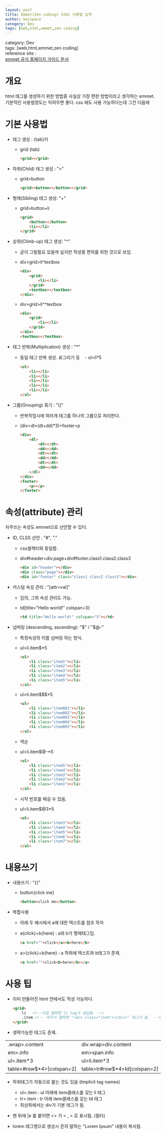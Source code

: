```yaml
---
layout: post
title: Emmet(Zen coding) html 사용법 요약 
author: keispace
category: Dev
tags: [web,html,emmet,zen coding]
---
```


category: Dev  
tags: [web,html,emmet,zen coding]  
reference site :  
[emmet 공식 홈페이지 가이드 문서](https://docs.emmet.io/)  


# 개요 
html 태그를 생성하기 위한 방법중 사실상 가장 편한 방법이라고 생각하는 emmet.  
기본적인 사용법정도는 익혀두면 좋다. 
css 에도 사용 가능하다는데 그건 다음에 

# 기본 사용법

- 태그 생성 : {tab}키 
    - grid {tab}  
    
        ```html
        <grid></grid> 
        ```

- 하위(Child) 태그 생성 : ">"
    - grid>button  
    
        ```html
        <grid><button></button></grid>
        ```

- 형제(Sibling) 태그 생성: "+"
    - grid>button+li   
    
        ```html
        <grid>
            <button></button>
            <li></li>
        </grid>
        ```

- 상위(Climb-up) 태그 생성: "^"
    - 굳이 그럴필요 있을까 싶지만 작성중 편의를 위한 것으로 보임.
    - div>grid>li^textbox
    
        ```html
        <div>
            <grid>
                <li></li>
            </grid>
            <textbox></textbox>
        </div>
        ```

    - div>grid>li^^textbox
    
        ```html
        <div>
            <grid>
                <li></li>
            </grid>
        </div>
        <textbox></textbox>
        ```

- 태그 반복(Multiplication) 생성 : "*"
    - 동일 태그 반복 생성. 표그리기 등 
    - ul>li*5
    
        ```html
        <ul>
            <li></li>
            <li></li>
            <li></li>
            <li></li>
            <li></li>
        </ul>
        ```

- 그룹(Grouping) 묶기 : "()"
    - 반복작업시에 여러개 태그를 하나의 그룹으로 처리한다. 
    - (div>dl>(dt+dd)*3)+footer>p
    
        ```html
        <div>
            <dl>
                <dt></dt>
                <dd></dd>
                <dt></dt>
                <dd></dd>
                <dt></dt>
                <dd></dd>
            </dl>
        </div>
        <footer>
            <p></p>
        </footer>
        ```

# 속성(attribute) 관리 
자주쓰는 속성도 emmet으로 선언할 수 있다. 

- ID, CLSS 선언 : "#", "."
    - css셀렉터와 동일함. 
    - div#header+div.page+div#footer.class1.class2.class3
    
        ```html
        <div id="header"></div>
        <div class="page"></div>
        <div id="footer" class="class1 class2 class3"></div>
        ```

- 커스텀 속성 관리 : "[attr=val]"
    - 임의, 그외 속성 관리도 가능.
    - td[title="Hello world!" colspan=3]
    
        ```html
        <td title="Hello world!" colspan="3"></td>
        ```

- 넘버링 (descending, ascending): "$" / "$@-"
    - 특정속성의 이름 넘버링 하는 방식. 
    - ul>li.item$*5
    
        ```html
        <ul>
            <li class="item1"></li>
            <li class="item2"></li>
            <li class="item3"></li>
            <li class="item4"></li>
            <li class="item5"></li>
        </ul>
        ```
    
    - ul>li.item$$$*5
    
        ```html
        <ul>
            <li class="item001"></li>
            <li class="item002"></li>
            <li class="item003"></li>
            <li class="item004"></li>
            <li class="item005"></li>
        </ul>
        ```
    
    - 역순
    - ul>li.item$@-*5
    
        ```html
        <ul>
            <li class="item5"></li>
            <li class="item4"></li>
            <li class="item3"></li>
            <li class="item2"></li>
            <li class="item1"></li>
        </ul>
        ```
    
    - 시작 번호를 매길 수 있음. 
    - ul>li.item$@3*5
    
        ```html 
        <ul>
            <li class="item3"></li>
            <li class="item4"></li>
            <li class="item5"></li>
            <li class="item6"></li>
            <li class="item7"></li>
        </ul>
        ```


# 내용쓰기 
- 내용쓰기 : "{}"
    - button{click me}
    
        ```html
        <button>click me</button>
        ```

- 복합사용
    - 아래 두 예시에서 a에 대한 텍스트를 참조 하자 
    - a{click}+b{here} : a와 b가 형제태그임. 
    
        ```html
        <a href="">click</a><b>here</b>
        ```
    
    - a>{click}+b{here} : a 하위에 텍스트와 b태그가 존재.
    
        ```html
        <a href="">click<b>here</b></a>
        ```

# 사용 팁 
- 이미 만들어진 html 안에서도 작성 가능하다. 

    ```html
    <grid>
        li   <!--이걸 탭하면 li tag가 생성됨. -->
        .item <!-- 여기서 탭하면 "<div class="item"></div>" 태그가 됨.  -->
    </grid>
    ```

- 생략가능한 태그도 존재.  

|                           |                               |
|---------------------------|-------------------------------|
| .wrap>.content            | div.wrap>div.content          |
| em>.info                  | em>span.info                  |
| ul>.item*3                | ul>li.item*3                  |
| table>#row$*4>[colspan=2] | table>tr#row$*4>td[colspan=2] |

- 하위태그가 자동으로 붙는 것도 있음 (Implicit tag names)  
    - ul>.item : ul 아래에 item클래스를 갖는 li 태그   
    - tr>.item : tr 아래 item클래스를 갖는 td 태그   
    - 최상위에서는 div가 기본 태그가 됨.   

- 맨 뒤에 |e 를 붙이면 <> 가 &lt; , &gt; 로 표시됨. (필터)  

- lorem 태그명으로 생성시 흔히 말하는 "Lorem Ipsum" 내용이 복사됨. 
